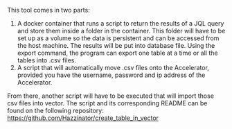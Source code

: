 This tool comes in two parts:

1. A docker container that runs a script to return the results of a JQL query and store them inside a folder in the 
container. This folder will have to be set up as a volume so the data is persistent and can be accessed from the 
host machine. The results will be put into database file. Using the export command, the program can export one table
at a time or all the tables into .csv files.
2. A script that will automatically move .csv files onto the Accelerator, provided you have the username, password
and ip address of the Accelerator.

From there, another script will have to be executed that will import those csv files into vector. The script and its
corresponding README can be found on the following repository:
https://github.com/Hazzinator/create_table_in_vector
